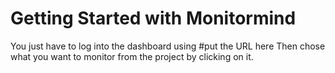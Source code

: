 #         Getting Started with Monitormind

You just have to log into the dashboard using #put the URL here
Then chose what you want to monitor from the project by clicking on it.